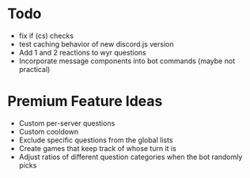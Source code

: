 # Todo
- fix if (cs) checks
- test caching behavior of new discord.js version
- Add 1 and 2 reactions to wyr questions
- Incorporate message components into bot commands (maybe not practical)

# Premium Feature Ideas
- Custom per-server questions
- Custom cooldown
- Exclude specific questions from the global lists
- Create games that keep track of whose turn it is
- Adjust ratios of different question categories when the bot randomly picks